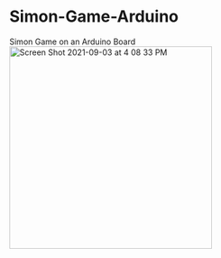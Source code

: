 # Simon-Game-Arduino
Simon Game on an Arduino Board
<img width="359" alt="Screen Shot 2021-09-03 at 4 08 33 PM" src="https://user-images.githubusercontent.com/89763206/132073090-0f06ebea-aec3-4ae3-ab16-18ec377277fc.png">
